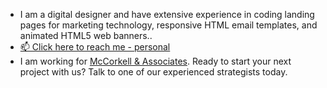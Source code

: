 - I am a digital designer and have extensive experience in coding landing pages for marketing technology, responsive HTML email templates, and animated HTML5 web banners..
- [📫 Click here to reach me - personal](https://gbjack.github.io/)
- I am working for [McCorkell & Associates](https://www.mccorkell.com.au/sg/contact/). Ready to start your next project with us? Talk to one of our experienced strategists today.

<!---
gbjack/gbjack is a ✨ special ✨ repository because its `README.md` (this file) appears on your GitHub profile.
You can click the Preview link to take a look at your changes.
--->
